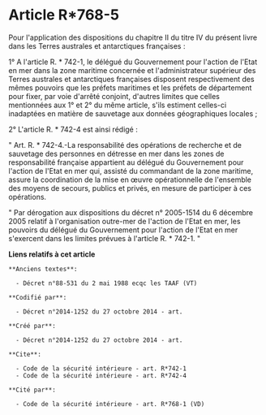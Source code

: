 # Article R*768-5

Pour l'application des dispositions du chapitre II du titre IV du présent livre dans les Terres australes et antarctiques
françaises : 

1° A l'article R. * 742-1, le délégué du Gouvernement pour l'action de l'Etat en mer dans la zone maritime concernée et
l'administrateur supérieur des Terres australes et antarctiques françaises disposent respectivement des mêmes pouvoirs que
les préfets maritimes et les préfets de département pour fixer, par voie d'arrêté conjoint, d'autres limites que celles
mentionnées aux 1° et 2° du même article, s'ils estiment celles-ci inadaptées en matière de sauvetage aux données
géographiques locales ; 

2° L'article R. * 742-4 est ainsi rédigé : 

" Art. R. * 742-4.-La responsabilité des opérations de recherche et de sauvetage des personnes en détresse en mer dans les
zones de responsabilité française appartient au délégué du Gouvernement pour l'action de l'Etat en mer qui, assisté du
commandant de la zone maritime, assure la coordination de la mise en œuvre opérationnelle de l'ensemble des moyens de
secours, publics et privés, en mesure de participer à ces opérations. 

" Par dérogation aux dispositions du décret n° 2005-1514 du 6 décembre 2005 relatif à l'organisation outre-mer de l'action de
l'Etat en mer, les pouvoirs du délégué du Gouvernement pour l'action de l'Etat en mer s'exercent dans les limites prévues à
l'article R. * 742-1. "

**Liens relatifs à cet article**

	**Anciens textes**:

	  - Décret n°88-531 du 2 mai 1988 ecqc les TAAF (VT)

	**Codifié par**:

	  - Décret n°2014-1252 du 27 octobre 2014 - art.

	**Créé par**:

	  - Décret n°2014-1252 du 27 octobre 2014 - art.

	**Cite**:

	  - Code de la sécurité intérieure - art. R*742-1
	  - Code de la sécurité intérieure - art. R*742-4

	**Cité par**:

	  - Code de la sécurité intérieure - art. R*768-1 (VD)
